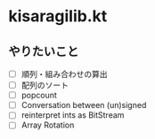 # kisaragilib.kt
## やりたいこと
* [ ] 順列・組み合わせの算出
* [ ] 配列のソート
* [ ] popcount
* [ ] Conversation between (un)signed
* [ ] reinterpret ints as BitStream
* [ ] Array Rotation

